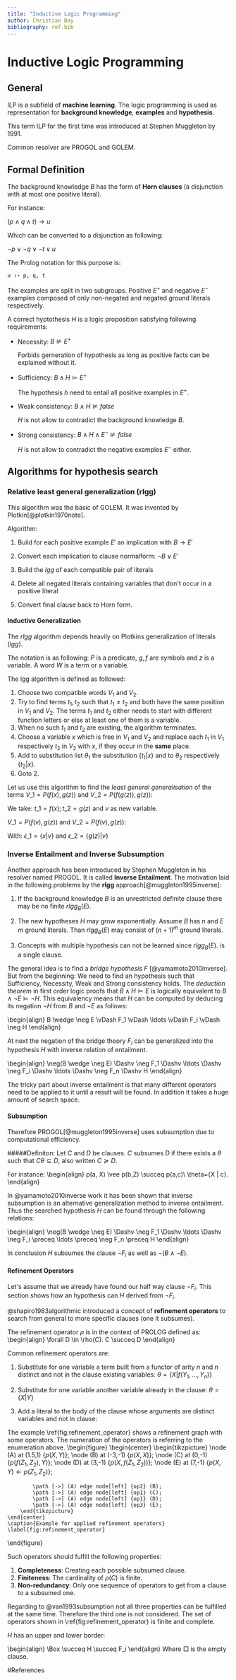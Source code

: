 ```yaml
---
title: "Inductive Logic Programming"
author: Christian Bay
bibliography: ref.bib
---
```


Inductive Logic Programming
=============================

General
-----------------------------
ILP is a subfield of **machine learning**. The logic programming
is used as representation for **background knowledge**, **examples**
and **hypothesis**.

This term ILP for the first time was introduced at Stephen Muggleton
by 1991.

Common resolver are PROGOL and GOLEM.

Formal Definition
-----------------------------
The background knowledge $B$ has the form of **Horn clauses**
(a disjunction with at most one positive literal).

For instance:

$(p \wedge q \wedge t) \to u$

Which can be converted to a disjunction as following:

$\lnot p \vee \lnot q \vee \lnot t \vee u$

The Prolog notation for this purpose is:

```prolog
u :- p, q, t
```

The examples are split in two subgroups. Positive $E^{+}$
and negative $E^{-}$ examples composed of only non-negated
and negated ground literals respectively.

A correct hyptothesis $H$ is a logic proposition satisfying
following requirements:

* Necessity:          $B \nvDash E^{+}$

     Forbids gerneration of hypothesis as long as positive facts
     can be explained without it.

* Sufficiency:        $B \wedge H \vDash E^{+}$

     The hypothesis $h$ need to entail all positive
     examples in $E^{+}$.

* Weak consistency:   $B \wedge H \nvDash false$

     $H$ is not allow to contradict the background knowledge $B$.

* Strong consistency: $B \wedge H \wedge E^{-} \nvDash false$

     $H$ is not allow to contradict the negative examples $E^{-}$ either.

Algorithms for hypothesis search
---------------------------------
### Relative least general generalization (rlgg)
This algorithm was the basic of GOLEM. It was invented by Plotkin[@plotkin1970note].

Algorithm:

1. Build for each positive example $E'$ an implication
   with $B \to E'$

2. Convert each implication to clause normalform: $\neg B \vee E'$

3. Build the *lgg* of each compatible pair of literals

4. Delete all negated literals containing variables that don't occur in a positive literal

5. Convert final clause back to Horn form.

#### Inductive Generalization
The *rlgg* algorithm depends heavily on Plotkins generalization of literals (*lgg*).

The notation is as following: $P$ is a predicate, $g,f$ are symbols and $z$ is a variable.
A word $W$ is a term or a variable.

The lgg algorithm is defined as followed:

1. Choose two compatible words $V_1$ and $V_2$.
2. Try to find terms $t_1,t_2$ such that $t_1 \neq t_2$
and both have the same position in $V_1$ and $V_2$. The terms
$t_1$ and $t_2$ either needs to start with different function
letters or else at least one of them is a variable.
3. When no such $t_1$ and $t_2$ are existing, the algorithm terminates.
4. Choose a variable $x$ which is free in $V_1$ and $V_2$ and replace each
$t_1$ in $V_1$ respectively $t_2$ in $V_2$ with $x$, if they occur in the **same** place.
5. Add to substitution list $\theta_1$ the substitution $\{t_1 | x\}$ and to
 $\theta_2$ respectively $\{t_2 | x\}$.
6. Goto 2.

Let us use this algorithm to find the *least general generalisation* of the terms
$V\_1 = P(f(x), g(z))$ and $V\_2 = P(f(g(z)), g(z))$:

We take:
$t\_1 = f(x); t\_2= g(z)$ and $v$ as new variable.

$V\_1 = P(f(v), g(z))$ and $V\_2 = P(f(v), g(z))$:

With: $\epsilon\_1 = \{x | v\}$ and $\epsilon\_2 = \{g(z) | v\}$


### Inverse Entailment and Inverse Subsumption
Another approach has been introduced by Stephen Muggleton in his
resolver named PROGOL. It is called **Inverse Entailment**.
The motivation laid in the following problems by the **rlgg** approach[@muggleton1995inverse]:

1. If the background knowledge $B$ is an unrestricted definite clause there may
be no finite $rlgg_B(E)$.

2. The new hypotheses $H$ may grow exponentially. Assume $B$ has $n$ and $E$
$m$  ground literals. Than $rlgg_B(E)$ may consist of $(n + 1)^m$ ground literals.

3. Concepts with multiple hypothesis can not be learned since
$rlgg_B(E)$. is a single clause.

The general idea is to find a *bridge hypothesis* $F$ [@yamamoto2010inverse]. But from the beginning:
We need to find an hypothesis such that Sufficiency, Necessity, Weak and Strong
consistency holds. The *deduction theorem* in first order logic proofs that
$B \wedge H \vDash E$ is logically equivalent to $B \wedge \neg E \vDash \neg H$.
This equivalency means that $H$ can be computed by deducing its negation $\neg H$
from $B$ and $\neg E$ as follows:

\begin{align}
B \wedge \neg E \vDash F_1 \vDash \ldots \vDash F_i \vDash \neg H
\end{align}

At next the negation of the bridge theory $F_i$ can be generalized into
the hypothesis $H$ with inverse relation of entailment.

\begin{align}
\neg(B \wedge  \neg E) \Dashv \neg F_1 \Dashv \ldots \Dashv \neg F_i \Dashv
\ldots \Dashv \neg F_n \Dashv H
\end{align}

The tricky part about inverse entailment is that many different operators need to be
applied to it until a result will be found. In addition it takes a huge
amount of search space.
<!--- The reason for this is, that it's general
undecidable whether one definite clause implies another.
 Wie genau hängen Inverse Entailment und die
Unentscheidbarkeit der Implikation von Klauseln zusammen? --->

#### Subsumption
Therefore PROGOL[@muggleton1995inverse] uses subsumption due to computational
efficiency.

#####Definiton:
Let $C$ and $D$ be clauses. $C$ subsumes $D$ if there exists a $\theta$
such that $C\theta \subseteq D$, also written $C \succeq D$.

For instance:
\begin{align}
	p(a, X) \vee p(b,Z) \succeq p(a,c)\\
	\theta=\{X | c\}.
\end{align}

In @yamamoto2010inverse work it has been shown that inverse subsumption
is an alternative generalization method to inverse entailment.
Thus the searched hypothesis $H$ can be found through the following relations:

\begin{align}
\neg(B \wedge  \neg E) \Dashv \neg F_1 \Dashv \ldots \Dashv \neg F_i \preceq
\ldots \preceq \neg F_n \preceq H
\end{align}

In conclusion $H$ subsumes the clause $\neg F_i$ as well as $\neg(B \wedge  \neg E)$.

#### Refinement Operators
Let's assume that we already have found our half way clause $\neg F_i$.
This section shows how an hypothesis can $H$ derived from $\neg F_i$.

@shapiro1983algorithmic introduced a concept of **refinement operators**
to search from general to more specific clauses (one it subsumes).

The refinement operator $\rho$ is in the context of PROLOG defined as:
\begin{align}
\forall D \in \rho(C). C \succeq D
\end{align}

Common refinement operators are:

1. Substitute for one variable a term built from a functor of
arity $n$ and $n$ distinct and not in the clause existing variables:
$\theta=\{X | f(Y_1, \ldots, Y_n)\}$

2. Substitute for one variable another variable already in the clause:
$\theta=\{X | Y\}$

3. Add a literal to the body of the clause whose arguments are distinct variables
and not in clause:
<!--- Insert tikz graphic here --->

The example \ref{fig:refinement_operator} shows a refinement graph with some operators.
The numeration of the operators is referring to the enumeration above.
\begin{figure}
	\begin{center}
		\begin{tikzpicture}
			\node (A) at (1.5,1) {$p(X,Y)$};
			\node (B) at (-3,-1) {$p(X,X)$};
			\node (C) at (0,-1) {$p(f(Z_1,Z_2), Y)$};
			\node (D) at (3,-1) {$p(X,f(Z_1,Z_2))$};
			\node (E) at (7,-1) {$p(X,Y) \leftarrow p(Z_1, Z_2)$};

			\path [->] (A) edge node[left] {op2} (B);
			\path [->] (A) edge node[left] {op1} (C);
			\path [->] (A) edge node[left] {op1} (D);
			\path [->] (A) edge node[left] {op3} (E);
		\end{tikzpicture}
	\end{center}
	\caption{Example for applied refinement operators}
	\label{fig:refinement_operator}
\end{figure}

Such operators should fulfill the following properties:

1. **Completeness**: Creating each possible subsumed clause.
2. **Finiteness**: The cardinality of $\rho(C)$ is finite.
3. **Non-redundancy**: Only one sequence of operators to get from a clause to
a subsumed one.

Regarding to @van1993subsumption not all three properties can be fulfilled at the same time.
Therefore the third one is not considered.
The set of operators shown in \ref{fig:refinement_operator} is finite and complete.

$H$ has an upper and lower border:

\begin{align}
\Box \succeq H \succeq F_i
\end{align}
Where $\Box$ is the empty clause.


#References
